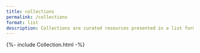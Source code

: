```yaml
---
title: collections
permalink: /collections
format: list
description: Collections are curated resources presented in a list format.
---
```


{%- include Collection.html -%}

